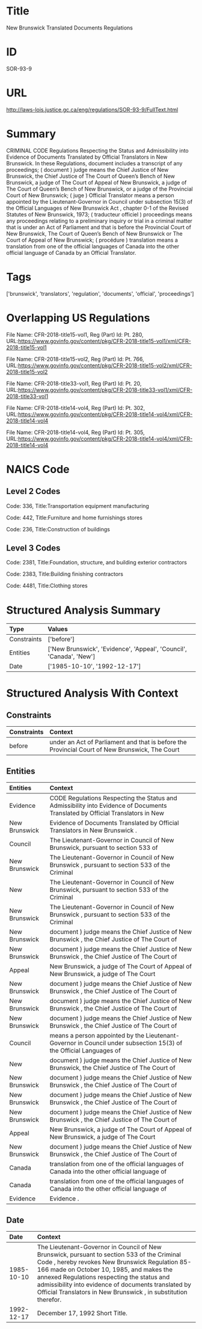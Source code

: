 # Title
New Brunswick Translated Documents Regulations


# ID
SOR-93-9

# URL
http://laws-lois.justice.gc.ca/eng/regulations/SOR-93-9/FullText.html


# Summary
CRIMINAL CODE Regulations Respecting the Status and Admissibility into Evidence of Documents Translated by Official Translators in New Brunswick.
In these Regulations, document  includes a transcript of any proceedings; ( document ) judge  means the Chief Justice of New Brunswick, the Chief Justice of The Court of Queen’s Bench of New Brunswick, a judge of The Court of Appeal of New Brunswick, a judge of The Court of Queen’s Bench of New Brunswick, or a judge of the Provincial Court of New Brunswick; ( juge ) Official Translator  means a person appointed by the Lieutenant-Governor in Council under subsection 15(3) of the  Official Languages of New Brunswick Act , chapter 0-1 of the Revised Statutes of New Brunswick, 1973; ( traducteur officiel ) proceedings  means any proceedings relating to a preliminary inquiry or trial in a criminal matter that is under an Act of Parliament and that is before the Provincial Court of New Brunswick, The Court of Queen’s Bench of New Brunswick or The Court of Appeal of New Brunswick; ( procédure ) translation  means a translation from one of the official languages of Canada into the other official language of Canada by an Official Translator.


# Tags
['brunswick', 'translators', 'regulation', 'documents', 'official', 'proceedings']


# Overlapping US Regulations
File Name: CFR-2018-title15-vol1, Reg (Part) Id: Pt. 280, URL:https://www.govinfo.gov/content/pkg/CFR-2018-title15-vol1/xml/CFR-2018-title15-vol1

File Name: CFR-2018-title15-vol2, Reg (Part) Id: Pt. 766, URL:https://www.govinfo.gov/content/pkg/CFR-2018-title15-vol2/xml/CFR-2018-title15-vol2

File Name: CFR-2018-title33-vol1, Reg (Part) Id: Pt. 20, URL:https://www.govinfo.gov/content/pkg/CFR-2018-title33-vol1/xml/CFR-2018-title33-vol1

File Name: CFR-2018-title14-vol4, Reg (Part) Id: Pt. 302, URL:https://www.govinfo.gov/content/pkg/CFR-2018-title14-vol4/xml/CFR-2018-title14-vol4

File Name: CFR-2018-title14-vol4, Reg (Part) Id: Pt. 305, URL:https://www.govinfo.gov/content/pkg/CFR-2018-title14-vol4/xml/CFR-2018-title14-vol4




# NAICS Code
## Level 2 Codes
Code: 336, Title:Transportation equipment manufacturing

Code: 442, Title:Furniture and home furnishings stores

Code: 236, Title:Construction of buildings




## Level 3 Codes
Code: 2381, Title:Foundation, structure, and building exterior contractors

Code: 2383, Title:Building finishing contractors

Code: 4481, Title:Clothing stores







# Structured Analysis Summary
| Type        | Values                                                              |
|:------------|:--------------------------------------------------------------------|
| Constraints | ['before']                                                          |
| Entities    | ['New Brunswick', 'Evidence', 'Appeal', 'Council', 'Canada', 'New'] |
| Date        | ['1985-10-10', '1992-12-17']                                        |


# Structured Analysis With Context
 


## Constraints
| Constraints   | Context                                                                                        |
|:--------------|:-----------------------------------------------------------------------------------------------|
| before        | under an Act of Parliament and that is before the Provincial Court of New Brunswick, The Court |


## Entities
| Entities      | Context                                                                                                                       |
|:--------------|:------------------------------------------------------------------------------------------------------------------------------|
| Evidence      | CODE Regulations Respecting the Status and Admissibility into Evidence of Documents Translated by Official Translators in New |
| New Brunswick | Evidence of Documents Translated by Official Translators in New Brunswick .                                                   |
| Council       | The Lieutenant-Governor in  Council of New Brunswick, pursuant to section 533 of                                              |
| New Brunswick | The Lieutenant-Governor in Council of  New Brunswick , pursuant to section 533 of the Criminal                                |
| New           | The Lieutenant-Governor in Council of  New Brunswick, pursuant to section 533 of the Criminal                                 |
| New Brunswick | The Lieutenant-Governor in Council of  New Brunswick , pursuant to section 533 of the Criminal                                |
| New Brunswick | document ) judge means the Chief Justice of New Brunswick , the Chief Justice of The Court of                                 |
| New Brunswick | document ) judge means the Chief Justice of New Brunswick , the Chief Justice of The Court of                                 |
| Appeal        | New Brunswick, a judge of The Court of Appeal of New Brunswick, a judge of The Court                                          |
| New Brunswick | document ) judge means the Chief Justice of New Brunswick , the Chief Justice of The Court of                                 |
| New Brunswick | document ) judge means the Chief Justice of New Brunswick , the Chief Justice of The Court of                                 |
| New Brunswick | document ) judge means the Chief Justice of New Brunswick , the Chief Justice of The Court of                                 |
| Council       | means a person appointed by the Lieutenant-Governor in Council under subsection 15(3) of the Official Languages of            |
| New           | document ) judge means the Chief Justice of New Brunswick, the Chief Justice of The Court of                                  |
| New Brunswick | document ) judge means the Chief Justice of New Brunswick , the Chief Justice of The Court of                                 |
| New Brunswick | document ) judge means the Chief Justice of New Brunswick , the Chief Justice of The Court of                                 |
| New Brunswick | document ) judge means the Chief Justice of New Brunswick , the Chief Justice of The Court of                                 |
| Appeal        | New Brunswick, a judge of The Court of Appeal of New Brunswick, a judge of The Court                                          |
| New Brunswick | document ) judge means the Chief Justice of New Brunswick , the Chief Justice of The Court of                                 |
| Canada        | translation from one of the official languages of Canada  into the other official language of                                 |
| Canada        | translation from one of the official languages of Canada  into the other official language of                                 |
| Evidence      | Evidence .                                                                                                                    |


## Date
| Date       | Context                                                                                                                                                                                                                                                                                                                                                               |
|:-----------|:----------------------------------------------------------------------------------------------------------------------------------------------------------------------------------------------------------------------------------------------------------------------------------------------------------------------------------------------------------------------|
| 1985-10-10 | The Lieutenant-Governor in Council of New Brunswick, pursuant to section 533 of the  Criminal Code , hereby revokes  New Brunswick Regulation 85-166  made on October 10, 1985, and makes the annexed  Regulations respecting the status and admissibility into evidence of documents translated by Official Translators in New Brunswick , in substitution therefor. |
| 1992-12-17 | December 17, 1992 Short Title.                                                                                                                                                                                                                                                                                                                                        |


